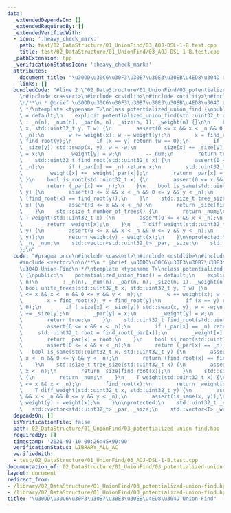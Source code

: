 ```yaml
---
data:
  _extendedDependsOn: []
  _extendedRequiredBy: []
  _extendedVerifiedWith:
  - icon: ':heavy_check_mark:'
    path: test/02_DataStructure/01_UnionFind/03_AOJ-DSL-1-B.test.cpp
    title: test/02_DataStructure/01_UnionFind/03_AOJ-DSL-1-B.test.cpp
  _pathExtension: hpp
  _verificationStatusIcon: ':heavy_check_mark:'
  attributes:
    document_title: "\u30DD\u30C6\u30F3\u30B7\u30E3\u30EB\u4ED8\u304D Union-Find"
    links: []
  bundledCode: "#line 2 \"02_DataStructure/01_UnionFind/03_potentialized-union-find.hpp\"\
    \n#include <cassert>\n#include <cstdlib>\n#include <utility>\n#include <vector>\n\
    \n/**\n * @brief \u30DD\u30C6\u30F3\u30B7\u30E3\u30EB\u4ED8\u304D Union-Find\n\
    \ */\ntemplate <typename T>\nclass potentialized_union_find {\npublic:\n    potentialized_union_find()\
    \ = default;\n    explicit potentialized_union_find(std::uint32_t n)\n       \
    \ : _n(n), _num(n), _par(n, n), _size(n, 1), _weight(n) {}\n\n    bool unite_trees(std::uint32_t\
    \ x, std::uint32_t y, T w) {\n        assert(0 <= x && x < _n && 0 <= y && y <\
    \ _n);\n        w += weight(x); w -= weight(y);\n        x = find_root(x); y =\
    \ find_root(y);\n        if (x == y) return (w == 0);\n        if (_size[x] <\
    \ _size[y]) std::swap(x, y), w = -w;\n        _size[x] += _size[y];\n        _par[y]\
    \ = x;\n        _weight[y] = w;\n        --_num;\n        return true;\n    }\n\
    \    std::uint32_t find_root(std::uint32_t x) {\n        assert(0 <= x && x <\
    \ _n);\n        if (_par[x] == _n) return x;\n        std::uint32_t root = find_root(_par[x]);\n\
    \        _weight[x] += _weight[_par[x]];\n        return _par[x] = root;\n   \
    \ }\n    bool is_root(std::uint32_t x) {\n        assert(0 <= x && x < _n);\n\
    \        return (_par[x] == _n);\n    }\n    bool is_same(std::uint32_t x, std::uint32_t\
    \ y) {\n        assert(0 <= x && x < _n && 0 <= y && y < _n);\n        return\
    \ (find_root(x) == find_root(y));\n    }\n    std::size_t tree_size(std::uint32_t\
    \ x) {\n        assert(0 <= x && x < _n);\n        return _size[find_root(x)];\n\
    \    }\n    std::size_t number_of_trees() {\n        return _num;\n    }\n   \
    \ T weight(std::uint32_t x) {\n        assert(0 <= x && x < _n);\n        find_root(x);\n\
    \        return _weight[x];\n    }\n    T diff_weight(std::uint32_t x, std::uint32_t\
    \ y) {\n        assert(0 <= x && x < _n && 0 <= y && y < _n);\n        assert(is_same(x,\
    \ y));\n        return weight(y) - weight(x);\n    }\n\nprotected:\n    std::uint32_t\
    \ _n, _num;\n    std::vector<std::uint32_t> _par, _size;\n    std::vector<T> _weight;\n\
    };\n"
  code: "#pragma once\n#include <cassert>\n#include <cstdlib>\n#include <utility>\n\
    #include <vector>\n\n/**\n * @brief \u30DD\u30C6\u30F3\u30B7\u30E3\u30EB\u4ED8\
    \u304D Union-Find\n */\ntemplate <typename T>\nclass potentialized_union_find\
    \ {\npublic:\n    potentialized_union_find() = default;\n    explicit potentialized_union_find(std::uint32_t\
    \ n)\n        : _n(n), _num(n), _par(n, n), _size(n, 1), _weight(n) {}\n\n   \
    \ bool unite_trees(std::uint32_t x, std::uint32_t y, T w) {\n        assert(0\
    \ <= x && x < _n && 0 <= y && y < _n);\n        w += weight(x); w -= weight(y);\n\
    \        x = find_root(x); y = find_root(y);\n        if (x == y) return (w ==\
    \ 0);\n        if (_size[x] < _size[y]) std::swap(x, y), w = -w;\n        _size[x]\
    \ += _size[y];\n        _par[y] = x;\n        _weight[y] = w;\n        --_num;\n\
    \        return true;\n    }\n    std::uint32_t find_root(std::uint32_t x) {\n\
    \        assert(0 <= x && x < _n);\n        if (_par[x] == _n) return x;\n   \
    \     std::uint32_t root = find_root(_par[x]);\n        _weight[x] += _weight[_par[x]];\n\
    \        return _par[x] = root;\n    }\n    bool is_root(std::uint32_t x) {\n\
    \        assert(0 <= x && x < _n);\n        return (_par[x] == _n);\n    }\n \
    \   bool is_same(std::uint32_t x, std::uint32_t y) {\n        assert(0 <= x &&\
    \ x < _n && 0 <= y && y < _n);\n        return (find_root(x) == find_root(y));\n\
    \    }\n    std::size_t tree_size(std::uint32_t x) {\n        assert(0 <= x &&\
    \ x < _n);\n        return _size[find_root(x)];\n    }\n    std::size_t number_of_trees()\
    \ {\n        return _num;\n    }\n    T weight(std::uint32_t x) {\n        assert(0\
    \ <= x && x < _n);\n        find_root(x);\n        return _weight[x];\n    }\n\
    \    T diff_weight(std::uint32_t x, std::uint32_t y) {\n        assert(0 <= x\
    \ && x < _n && 0 <= y && y < _n);\n        assert(is_same(x, y));\n        return\
    \ weight(y) - weight(x);\n    }\n\nprotected:\n    std::uint32_t _n, _num;\n \
    \   std::vector<std::uint32_t> _par, _size;\n    std::vector<T> _weight;\n};"
  dependsOn: []
  isVerificationFile: false
  path: 02_DataStructure/01_UnionFind/03_potentialized-union-find.hpp
  requiredBy: []
  timestamp: '2021-01-10 00:26:45+00:00'
  verificationStatus: LIBRARY_ALL_AC
  verifiedWith:
  - test/02_DataStructure/01_UnionFind/03_AOJ-DSL-1-B.test.cpp
documentation_of: 02_DataStructure/01_UnionFind/03_potentialized-union-find.hpp
layout: document
redirect_from:
- /library/02_DataStructure/01_UnionFind/03_potentialized-union-find.hpp
- /library/02_DataStructure/01_UnionFind/03_potentialized-union-find.hpp.html
title: "\u30DD\u30C6\u30F3\u30B7\u30E3\u30EB\u4ED8\u304D Union-Find"
---
```

